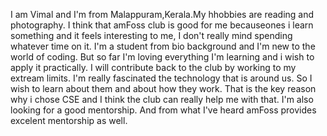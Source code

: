 I am Vimal and I'm from Malappuram,Kerala.My hhobbies are reading and photography.
I think that amFoss club is good for me becauseones i learn something and it feels interesting to me, I don't really mind spending whatever time on it. I'm a student from bio background and I'm new to the world of coding. But so far I'm loving everything I'm learning and i wish to apply it practically.
I will contribute back to the club by working to my extream limits.
I'm really fascinated the technology that is around us. So I wish to learn about them and about how they work. That is the key reason why i chose CSE and I think the club can really help me with that.
I'm also looking for a good mentorship. And from what I've heard amFoss provides excelent mentorship as well.
